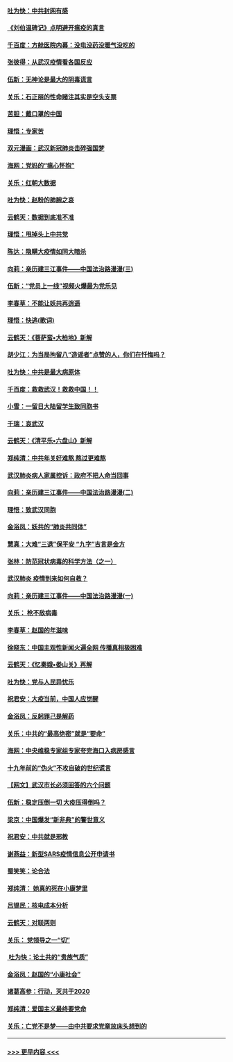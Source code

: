 #### [吐为快：中共封网有感](../pages/nsc993/n11852575.md?t=02080902) 
#### [《刘伯温碑记》点明避开瘟疫的真言](../pages/nsc993/n11852128.md?t=02080902) 
#### [千百度：方舱医院内幕：没电没药没暖气没吃的](../pages/nsc993/n11850211.md?t=02080902) 
#### [张彼得：从武汉疫情看各国反应](../pages/nsc993/n11850102.md?t=02080902) 
#### [伍新：无神论是最大的阴毒谎言](../pages/nsc993/n11846129.md?t=02080902) 
#### [关乐：石正丽的性命赌注其实是空头支票](../pages/nsc993/n11846109.md?t=02080902) 
#### [苦胆：戴口罩的中国](../pages/nsc993/n11845576.md?t=02080902) 
#### [理悟：专家苦](../pages/nsc993/n11845564.md?t=02080902) 
#### [双元漫画：武汉新冠肺炎击碎强国梦](../pages/nsc993/n11843320.md?t=02080902) 
#### [海网：党妈的“瘟心怀抱”](../pages/nsc993/n11840740.md?t=02080902) 
#### [关乐：红朝大数据](../pages/nsc993/n11840675.md?t=02080902) 
#### [吐为快：赵粉的肺腑之哀](../pages/nsc993/n11840618.md?t=02080902) 
#### [云鹤天：数据到底准不准](../pages/nsc993/n11840325.md?t=02080902) 
#### [理悟：甩掉头上中共党](../pages/nsc993/n11838826.md?t=02080902) 
#### [陈达：隐瞒大疫情如同大暗杀](../pages/nsc993/n11838771.md?t=02080902) 
#### [向莉：亲历建三江事件——中国法治路漫漫(三)](../pages/nsc993/n11831825.md?t=02080902) 
#### [伍新：“党员上一线”视频火爆最为党乐见](../pages/nsc993/n11838200.md?t=02080902) 
#### [李春草：不能让妖共再逍遥](../pages/nsc993/n11838102.md?t=02080902) 
#### [理悟：快逃(歌词)](../pages/nsc993/n11838083.md?t=02080902) 
#### [云鹤天：《菩萨蛮▪大柏地》新解](../pages/nsc993/n11838059.md?t=02080902) 
#### [胡少江：为当局拘留八“造谣者”点赞的人，你们在忏悔吗？](../pages/nsc993/n11836801.md?t=02080902) 
#### [吐为快：中共是最大病原体](../pages/nsc993/n11836748.md?t=02080902) 
#### [千百度：救救武汉！救救中国！！](../pages/nsc993/n11836145.md?t=02080902) 
#### [小雪：一留日大陆留学生致同胞书](../pages/nsc993/n11834624.md?t=02080902) 
#### [千瑞：哀武汉](../pages/nsc993/n11833647.md?t=02080902) 
#### [云鹤天：《清平乐▪六盘山》新解](../pages/nsc993/n11833611.md?t=02080902) 
#### [郑纯清：中共年关好难熬 熬过更难熬](../pages/nsc993/n11833489.md?t=02080902) 
#### [武汉肺炎病人家属控诉：政府不把人命当回事](../pages/nsc993/n11833205.md?t=02080902) 
#### [向莉：亲历建三江事件——中国法治路漫漫(二)](../pages/nsc993/n11829102.md?t=02080902) 
#### [理悟：致武汉同胞](../pages/nsc993/n11831522.md?t=02080902) 
#### [金浴凤：妖共的“肺炎共同体”](../pages/nsc993/n11829448.md?t=02080902) 
#### [慧真：大难“三退”保平安 “九字”吉言是金方](../pages/nsc993/n11829501.md?t=02080902) 
#### [张林：防范冠状病毒的科学方法（之一）](../pages/nsc993/n11828618.md?t=02080902) 
#### [武汉肺炎 疫情到来如何自救？](../pages/nsc993/n11827632.md?t=02080902) 
#### [向莉：亲历建三江事件——中国法治路漫漫(一)](../pages/nsc993/n11827190.md?t=02080902) 
#### [关乐： 枪不敌病毒](../pages/nsc993/n11826746.md?t=02080902) 
#### [李春草：赵国的年滋味](../pages/nsc993/n11826321.md?t=02080902) 
#### [徐晓东：中国主观性新闻火遍全网 传播真相极困难](../pages/nsc993/n11826508.md?t=02080902) 
#### [云鹤天：《忆秦娥▪娄山关》再解](../pages/nsc993/n11824682.md?t=02080902) 
#### [吐为快：党与人民异忧乐](../pages/nsc993/n11824660.md?t=02080902) 
#### [祝君安：大疫当前，中国人应觉醒](../pages/nsc993/n11821946.md?t=02080902) 
#### [金浴凤：反躬罪己是解药](../pages/nsc993/n11820280.md?t=02080902) 
#### [关乐：中共的“最高绝密”就是“要命”](../pages/nsc993/n11816946.md?t=02080902) 
#### [海网：中央维稳专家组专家夸完海口入病房感言](../pages/nsc993/n11815138.md?t=02080902) 
#### [十九年前的“伪火”不攻自破的世纪谎言](../pages/nsc993/n11813238.md?t=02080902) 
#### [【网文】武汉市长必须回答的六个问题](../pages/nsc993/n11813848.md?t=02080902) 
#### [伍新：稳定压倒一切 大疫压得倒吗？](../pages/nsc993/n11812634.md?t=02080902) 
#### [梁京：中国爆发“新非典”的警世意义](../pages/nsc993/n11812554.md?t=02080902) 
#### [祝君安：中共就是邪教](../pages/nsc993/n11812431.md?t=02080902) 
#### [谢燕益：新型SARS疫情信息公开申请书](../pages/nsc993/n11808840.md?t=02080902) 
#### [蜀笑笑：论合法](../pages/nsc993/n11808064.md?t=02080902) 
#### [郑纯清： 她真的死在小康梦里](../pages/nsc993/n11806623.md?t=02080902) 
#### [吕锡民：核电成本分析](../pages/nsc993/n11806284.md?t=02080902) 
#### [云鹤天：对联两则](../pages/nsc993/n11805957.md?t=02080902) 
#### [关乐： 党领导之一“切”](../pages/nsc993/n11804505.md?t=02080902) 
#### [ 吐为快：论土共的“贵族气质”](../pages/nsc993/n11804490.md?t=02080902) 
#### [金浴凤：赵国的“小康社会”](../pages/nsc993/n11804452.md?t=02080902) 
#### [诸葛高参：行动，灭共于2020](../pages/nsc993/n11804120.md?t=02080902) 
#### [郑纯清：爱国主义最终要党命](../pages/nsc993/n11802197.md?t=02080902) 
#### [关乐：亡党不是梦——由中共要求党章放床头想到的](../pages/nsc993/n11802156.md?t=02080902) 

----
#### [ >>> 更早内容 <<< ](../indexes/nsc993-earlier.md)
